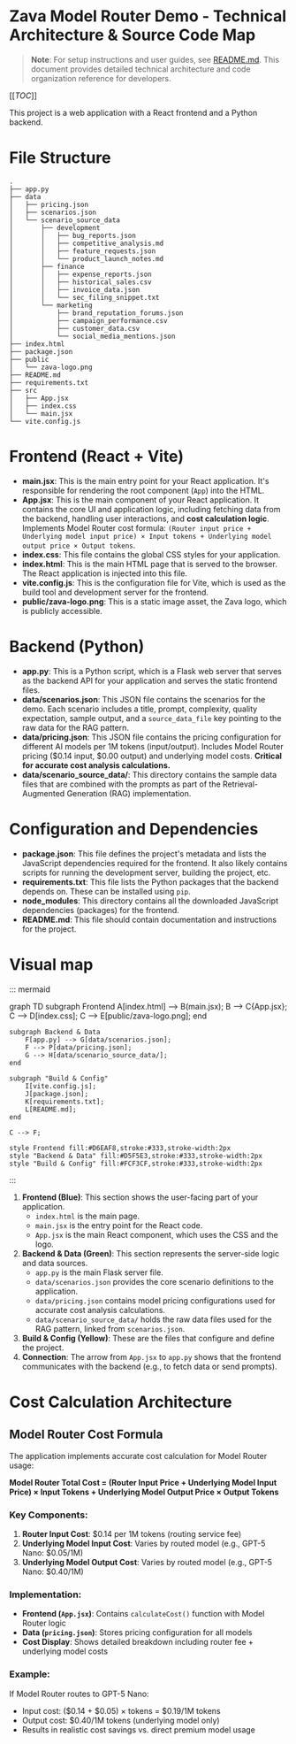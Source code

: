 # Zava Model Router Demo - Technical Architecture & Source Code Map

> **Note**: For setup instructions and user guides, see [README.md](README.md). This document provides detailed technical architecture and code organization reference for developers.

[[_TOC_]]

This project is a web application with a React frontend and a Python backend.

# File Structure

```
.
├── app.py
├── data
│   ├── pricing.json
│   ├── scenarios.json
│   └── scenario_source_data
│       ├── development
│       │   ├── bug_reports.json
│       │   ├── competitive_analysis.md
│       │   ├── feature_requests.json
│       │   └── product_launch_notes.md
│       ├── finance
│       │   ├── expense_reports.json
│       │   ├── historical_sales.csv
│       │   ├── invoice_data.json
│       │   └── sec_filing_snippet.txt
│       └── marketing
│           ├── brand_reputation_forums.json
│           ├── campaign_performance.csv
│           ├── customer_data.csv
│           └── social_media_mentions.json
├── index.html
├── package.json
├── public
│   └── zava-logo.png
├── README.md
├── requirements.txt
├── src
│   ├── App.jsx
│   ├── index.css
│   └── main.jsx
└── vite.config.js
```

# Frontend (React + Vite)

*   **main.jsx**: This is the main entry point for your React application. It's responsible for rendering the root component (`App`) into the HTML.
*   **App.jsx**: This is the main component of your React application. It contains the core UI and application logic, including fetching data from the backend, handling user interactions, and **cost calculation logic**. Implements Model Router cost formula: `(Router input price + Underlying model input price) × Input tokens + Underlying model output price × Output tokens`.
*   **index.css**: This file contains the global CSS styles for your application.
*   **index.html**: This is the main HTML page that is served to the browser. The React application is injected into this file.
*   **vite.config.js**: This is the configuration file for Vite, which is used as the build tool and development server for the frontend.
*   **public/zava-logo.png**: This is a static image asset, the Zava logo, which is publicly accessible.

# Backend (Python)

*   **app.py**: This is a Python script, which is a Flask web server that serves as the backend API for your application and serves the static frontend files.
*   **data/scenarios.json**: This JSON file contains the scenarios for the demo. Each scenario includes a title, prompt, complexity, quality expectation, sample output, and a `source_data_file` key pointing to the raw data for the RAG pattern.
*   **data/pricing.json**: This JSON file contains the pricing configuration for different AI models per 1M tokens (input/output). Includes Model Router pricing ($0.14 input, $0.00 output) and underlying model costs. **Critical for accurate cost analysis calculations.**
*   **data/scenario_source_data/**: This directory contains the sample data files that are combined with the prompts as part of the Retrieval-Augmented Generation (RAG) implementation.

# Configuration and Dependencies

*   **package.json**: This file defines the project's metadata and lists the JavaScript dependencies required for the frontend. It also likely contains scripts for running the development server, building the project, etc.
*   **requirements.txt**: This file lists the Python packages that the backend depends on. These can be installed using `pip`.
*   **node_modules**: This directory contains all the downloaded JavaScript dependencies (packages) for the frontend.
*   **README.md**: This file should contain documentation and instructions for the project.


# Visual map

::: mermaid

graph TD
    subgraph Frontend
        A[index.html] --> B(main.jsx);
        B --> C{App.jsx};
        C --> D[index.css];
        C --> E[public/zava-logo.png];
    end

    subgraph Backend & Data
        F[app.py] --> G[data/scenarios.json];
        F --> P[data/pricing.json];
        G --> H[data/scenario_source_data/];
    end

    subgraph "Build & Config"
        I[vite.config.js];
        J[package.json];
        K[requirements.txt];
        L[README.md];
    end

    C --> F;

    style Frontend fill:#D6EAF8,stroke:#333,stroke-width:2px
    style "Backend & Data" fill:#D5F5E3,stroke:#333,stroke-width:2px
    style "Build & Config" fill:#FCF3CF,stroke:#333,stroke-width:2px

:::

1.  **Frontend (Blue)**: This section shows the user-facing part of your application.
    *   `index.html` is the main page.
    *   `main.jsx` is the entry point for the React code.
    *   `App.jsx` is the main React component, which uses the CSS and the logo.
2.  **Backend & Data (Green)**: This section represents the server-side logic and data sources.
    *   `app.py` is the main Flask server file.
    *   `data/scenarios.json` provides the core scenario definitions to the application.
    *   `data/pricing.json` contains model pricing configurations used for accurate cost analysis calculations.
    *   `data/scenario_source_data/` holds the raw data files used for the RAG pattern, linked from `scenarios.json`.
3.  **Build & Config (Yellow)**: These are the files that configure and define the project.
4.  **Connection**: The arrow from `App.jsx` to `app.py` shows that the frontend communicates with the backend (e.g., to fetch data or send prompts).

# Cost Calculation Architecture

## Model Router Cost Formula

The application implements accurate cost calculation for Model Router usage:

**Model Router Total Cost = (Router Input Price + Underlying Model Input Price) × Input Tokens + Underlying Model Output Price × Output Tokens**

### Key Components:

1. **Router Input Cost**: $0.14 per 1M tokens (routing service fee)
2. **Underlying Model Input Cost**: Varies by routed model (e.g., GPT-5 Nano: $0.05/1M)
3. **Underlying Model Output Cost**: Varies by routed model (e.g., GPT-5 Nano: $0.40/1M)

### Implementation:

- **Frontend (`App.jsx`)**: Contains `calculateCost()` function with Model Router logic
- **Data (`pricing.json`)**: Stores pricing configuration for all models
- **Cost Display**: Shows detailed breakdown including router fee + underlying model costs

### Example:
If Model Router routes to GPT-5 Nano:
- Input cost: ($0.14 + $0.05) × tokens = $0.19/1M tokens
- Output cost: $0.40/1M tokens (underlying model only)
- Results in realistic cost savings vs. direct premium model usage